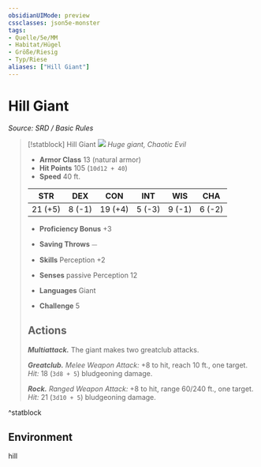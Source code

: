 ```yaml
---
obsidianUIMode: preview
cssclasses: json5e-monster
tags:
- Quelle/5e/MM
- Habitat/Hügel
- Größe/Riesig
- Typ/Riese
aliases: ["Hill Giant"]
---
```

# Hill Giant
*Source: SRD / Basic Rules*  

> [!statblock] Hill Giant
> ![](compendium/bestiary/giant/token/hill-giant.png#token)
> *Huge giant, Chaotic Evil*
> 
> - **Armor Class** 13  (natural armor)
> - **Hit Points** 105 (`10d12 + 40`)
> - **Speed** 40 ft.
> 
> |STR|DEX|CON|INT|WIS|CHA|
> |:---:|:---:|:---:|:---:|:---:|:---:|
> |21 (+5)| 8 (-1)|19 (+4)| 5 (-3)| 9 (-1)| 6 (-2)|
> 
> - **Proficiency Bonus** +3
> - **Saving Throws** ⏤
> - **Skills** Perception +2
> - **Senses** passive Perception 12
> 
> - **Languages** Giant
> - **Challenge** 5
> 
> ## Actions
> 
> ***Multiattack.*** The giant makes two greatclub attacks.
> 
> ***Greatclub.*** *Melee Weapon Attack:* +8 to hit, reach 10 ft., one target. *Hit:* 18 (`3d8 + 5`) bludgeoning damage.
> 
> ***Rock.*** *Ranged Weapon Attack:* +8 to hit, range 60/240 ft., one target. *Hit:* 21 (`3d10 + 5`) bludgeoning damage.
^statblock

## Environment

hill